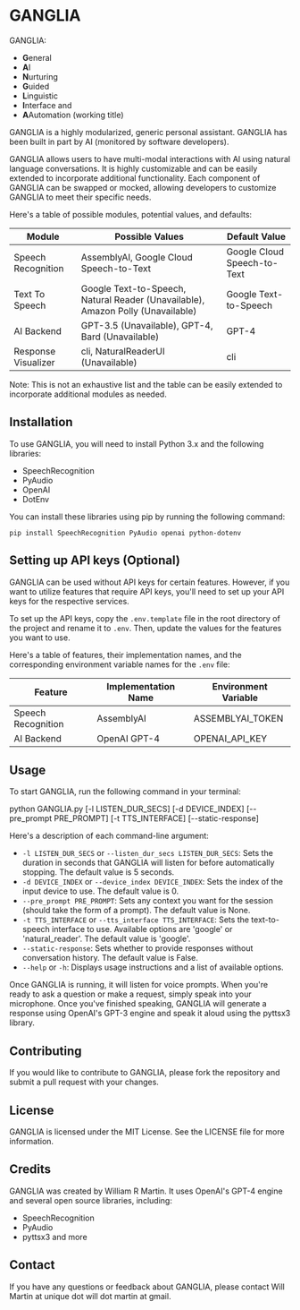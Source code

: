 # GANGLIA

GANGLIA:
- <b>G</b>eneral
- <b>A</b>I
- <b>N</b>urturing
- <b>G</b>uided
- <b>L</b>inguistic
- <b>I</b>nterface and
- <b>A</b>Automation (working title)

GANGLIA is a highly modularized, generic personal assistant. GANGLIA has been built in part by AI (monitored by software developers).

GANGLIA allows users to have multi-modal interactions with AI using natural language conversations. It is highly customizable and can be easily extended to incorporate additional functionality. Each component of GANGLIA can be swapped or mocked, allowing developers to customize GANGLIA to meet their specific needs.

Here's a table of possible modules, potential values, and defaults:

Module              | Possible Values                              | Default Value
------------------- | ------------------------------------------- | -------------
Speech Recognition  | AssemblyAI, Google Cloud Speech-to-Text      | Google Cloud Speech-to-Text
Text To Speech      | Google Text-to-Speech, Natural Reader (Unavailable), Amazon Polly (Unavailable) | Google Text-to-Speech
AI Backend          | GPT-3.5 (Unavailable), GPT-4, Bard (Unavailable)             | GPT-4
Response Visualizer | cli, NaturalReaderUI (Unavailable)           | cli


Note: This is not an exhaustive list and the table can be easily extended to incorporate additional modules as needed.

## Installation

To use GANGLIA, you will need to install Python 3.x and the following libraries:

- SpeechRecognition
- PyAudio
- OpenAI
- DotEnv

You can install these libraries using pip by running the following command:

`pip install SpeechRecognition PyAudio openai python-dotenv`

## Setting up API keys (Optional)

GANGLIA can be used without API keys for certain features. However, if you want to utilize features that require API keys, you'll need to set up your API keys for the respective services.

To set up the API keys, copy the `.env.template` file in the root directory of the project and rename it to `.env`. Then, update the values for the features you want to use.

Here's a table of features, their implementation names, and the corresponding environment variable names for the `.env` file:

| Feature            | Implementation Name | Environment Variable      |
|--------------------|---------------------|---------------------------|
| Speech Recognition | AssemblyAI          | ASSEMBLYAI_TOKEN          |
| AI Backend         | OpenAI GPT-4        | OPENAI_API_KEY            |

## Usage

To start GANGLIA, run the following command in your terminal:

python GANGLIA.py [-l LISTEN_DUR_SECS] [-d DEVICE_INDEX] [--pre_prompt PRE_PROMPT] [-t TTS_INTERFACE] [--static-response]

Here's a description of each command-line argument:

- `-l LISTEN_DUR_SECS` or `--listen_dur_secs LISTEN_DUR_SECS`: Sets the duration in seconds that GANGLIA will listen for before automatically stopping. The default value is 5 seconds.
- `-d DEVICE_INDEX` or `--device_index DEVICE_INDEX`: Sets the index of the input device to use. The default value is 0.
- `--pre_prompt PRE_PROMPT`: Sets any context you want for the session (should take the form of a prompt). The default value is None.
- `-t TTS_INTERFACE` or `--tts_interface TTS_INTERFACE`: Sets the text-to-speech interface to use. Available options are 'google' or 'natural_reader'. The default value is 'google'.
- `--static-response`: Sets whether to provide responses without conversation history. The default value is False.
- `--help` or `-h`: Displays usage instructions and a list of available options.


Once GANGLIA is running, it will listen for voice prompts. When you're ready to ask a question or make a request, simply speak into your microphone. Once you've finished speaking, GANGLIA will generate a response using OpenAI's GPT-3 engine and speak it aloud using the pyttsx3 library.

## Contributing

If you would like to contribute to GANGLIA, please fork the repository and submit a pull request with your changes.

## License

GANGLIA is licensed under the MIT License. See the LICENSE file for more information.

## Credits

GANGLIA was created by William R Martin. It uses OpenAI's GPT-4 engine and several open source libraries, including:

- SpeechRecognition
- PyAudio
- pyttsx3
and more

## Contact

If you have any questions or feedback about GANGLIA, please contact Will Martin at unique dot will dot martin at gmail.
